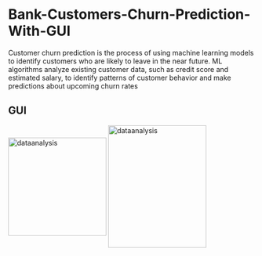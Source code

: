 # Bank-Customers-Churn-Prediction-With-GUI
Customer churn prediction is the process of using machine learning models to identify customers who are likely to leave in the near future. ML algorithms analyze existing customer data, such as credit score and estimated salary, to identify patterns of customer behavior and make predictions about upcoming churn rates




## GUI


<img align="center" alt="dataanalysis"  width = "200" height = "Screenshot 2023-12-12 131313.png">
<img align="center" alt="dataanalysis"  width = "200" height = "250px" src="Screenshot 2023-12-11 154427.png">
